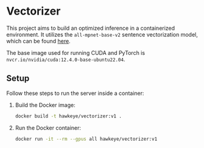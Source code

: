 # Vectorizer

This project aims to build an optimized inference in a containerized environment. It utilizes the `all-mpnet-base-v2` sentence vectorization model, which can be found [here](https://huggingface.co/sentence-transformers/all-mpnet-base-v2).

The base image used for running CUDA and PyTorch is `nvcr.io/nvidia/cuda:12.4.0-base-ubuntu22.04`.

## Setup

Follow these steps to run the server inside a container:

1. Build the Docker image:
    ```sh
    docker build -t hawkeye/vectorizer:v1 .
    ```

2. Run the Docker container:
    ```sh
    docker run -it --rm --gpus all hawkeye/vectorizer:v1
    ```